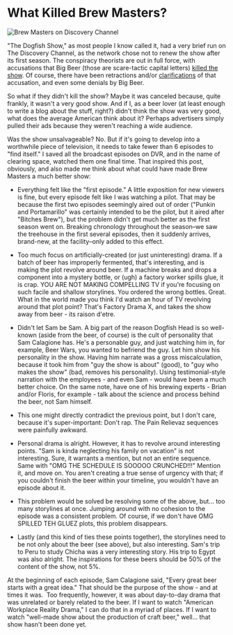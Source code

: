 What Killed Brew Masters?
=========================

![Brew Masters on Discovery Channel](http://www.yeastboundanddown.com/wp-content/uploads/2010/12/brewmaster.png "Brew Masters")

"The Dogfish Show," as most people I know called it, had a very brief run on The Discovery Channel, as the network chose not to renew the show after its first season. The conspiracy theorists are out in full force, with accusations that Big Beer (those are scare-tactic capital letters) [killed the show](http://beernews.org/2011/03/no-reservations-anthony-bourdain-big-beer-threatened-to-pull-ads-on-dogfish-headdiscovery-deal/?utm_source=rss&utm_medium=rss&utm_campaign=no-reservations-anthony-bourdain-big-beer-threatened-to-pull-ads-on-dogfish-headdiscovery-deal). Of course, there have been retractions and/or [clarifications](http://feedproxy.google.com/~r/Beerscribecom/~3/N5vwS3zKAzs/) of that accusation, and even some denials by Big Beer.

So what if they didn't kill the show? Maybe it was canceled because, quite frankly, it wasn't a very good show. And if I, as a beer lover (at least enough to write a blog about the stuff, right?) didn't think the show was very good, what does the average American think about it? Perhaps advertisers simply pulled their ads because they weren't reaching a wide audience.

Was the show unsalvageable? No. But if it's going to develop into a worthwhile piece of television, it needs to take fewer than 6 episodes to "find itself." I saved all the broadcast episodes on DVR, and in the name of clearing space, watched them one final time. That inspired this post, obviously, and also made me think about what could have made Brew Masters a much better show:

*   Everything felt like the "first episode." A little exposition for new viewers is fine, but every episode felt like I was watching a pilot. That may be because the first two episodes seemingly aired out of order ("Punkin and Portamarillo" was certainly intended to be the pilot, but it aired after "Bitches Brew"), but the problem didn't get much better as the first season went on. Breaking chronology throughout the season–we saw the treehouse in the first several episodes, then it suddenly arrives, brand-new, at the facility–only added to this effect.

*   Too much focus on artificially-created (or just uninteresting) drama. If a batch of beer has improperly fermented, that's interesting, and is making the plot revolve around beer. If a machine breaks and drops a component into a mystery bottle, or (ugh) a factory worker spills glue, it is crap. YOU ARE NOT MAKING COMPELLING TV if you're focusing on such facile and shallow storylines. You ordered the wrong bottles. Great. What in the world made you think I'd watch an hour of TV revolving around that plot point? That's Factory Drama X, and takes the show away from beer - its raison d'etre.

*   Didn't let Sam be Sam. A big part of the reason Dogfish Head is so well-known (aside from the beer, of course) is the cult of personality that Sam Calagione has. He's a personable guy, and just watching him in, for example, Beer Wars, you wanted to befriend the guy. Let him show his personality in the show. Having him narrate was a gross miscalculation, because it took him from "guy the show is about" (good), to "guy who makes the show" (bad, removes his personality). Using testimonial-style narration with the employees - and even Sam - would have been a much better choice. On the same note, have one of his brewing experts - Brian and/or Floris, for example - talk about the science and process behind the beer, not Sam himself.

*   This one might directly contradict the previous point, but I don't care, because it's super-important: Don't rap. The Pain Relievaz sequences were painfully awkward.

*   Personal drama is alright. However, it has to revolve around interesting points. "Sam is kinda neglecting his family on vacation" is not interesting. Sure, it warrants a mention, but not an entire sequence. Same with "OMG THE SCHEDULE IS SOOOOO CRUNCHED!!!" Mention it, and move on. You aren't creating a true sense of urgency with that; if you couldn't finish the beer within your timeline, you wouldn't have an episode about it.

*   This problem would be solved be resolving some of the above, but... too many storylines at once. Jumping around with no cohesion to the episode was a consistent problem. Of course, if we don't have OMG SPILLED TEH GLUEZ plots, this problem disappears.

*   Lastly (and this kind of ties these points together), the storylines need to be not only about the beer (see above), but also interesting. Sam's trip to Peru to study Chicha was a very interesting story. His trip to Egypt was also alright. The inspirations for these beers should be 50% of the content of the show, not 5%.

At the beginning of each episode, Sam Calagione said, "Every great beer starts with a great idea." That should be the purpose of the show - and at times it was.  Too frequently, however, it was about day-to-day drama that was unrelated or barely related to the beer. If I want to watch "American Workplace Reality Drama," I can do that in a myriad of places. If I want to watch "well-made show about the production of craft beer," well... that show hasn't been done yet.